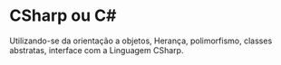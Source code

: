 # CSharp ou C#

Utilizando-se da orientação a objetos, Herança, polimorfismo, classes abstratas, interface com a Linguagem CSharp.
